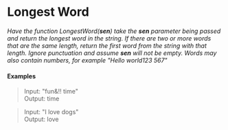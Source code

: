 # Longest Word

*Have the function LongestWord(**sen**) take the **sen** parameter being passed and return the longest word in the string. If there are two or more words that are the same length, return the first word from the string with that length. Ignore punctuation and assume **sen** will not be empty. Words may also contain numbers, for example "Hello world123 567"*

#### Examples

>Input: "fun&!! time"  
Output: time

>Input: "I love dogs"  
Output: love
